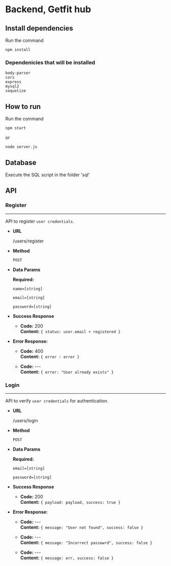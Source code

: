 # Backend, Getfit hub

## Install dependencies

Run the command 
    
    npm install

### Dependenicies that will be installed

    body-parser
    cors
    express
    mysql2
    sequelize

## How to run
    
Run the command
    
    npm start

or
    
    node server.js

## Database

Execute the SQL script in the folder 'sql'

## API

### Register

----

API to register `user credentials`.

* **URL**
    
    /users/register

* **Method**
    
    `POST`

* **Data Params**

    **Required:**

    `name=[string]`

    `email=[string]`

    `password=[string]`

* **Success Response**
  
  * **Code:** 200 <br />
    **Content:** `{ status: user.email + registered }`
 
* **Error Response:**

  * **Code:** 400  <br />
    **Content:** `{ error : error }`

  * **Code:** ---  <br />
    **Content:** `{ error: "User already exists" }`


### Login

----

API to verify `user credentials` for authentication.

* **URL**
    
    /users/login

* **Method**
    
    `POST`

* **Data Params**

    **Required:**

    `email=[string]`

    `password=[string]`

* **Success Response**
  
  * **Code:** 200 <br />
    **Content:** `{ payload: payload, success: true }`
 
* **Error Response:**

  * **Code:** ---  <br />
    **Content:** `{ message: "User not found", success: false }`

  * **Code:** ---  <br />
    **Content:** `{ message: "Incorrect passowrd", success: false }`

  * **Code:** ---  <br />
    **Content:** `{ message: err, success: false }`
